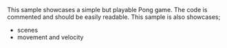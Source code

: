 This sample showcases a simple but playable Pong game. The code is commented and should be easily readable.
This sample is also showcases;
- scenes
- movement and velocity
